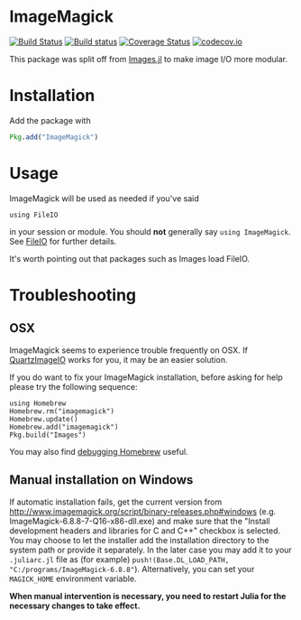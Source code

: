# ImageMagick

[![Build Status](https://travis-ci.org/JuliaIO/ImageMagick.jl.svg?branch=master)](https://travis-ci.org/JuliaIO/ImageMagick.jl)
[![Build status](https://ci.appveyor.com/api/projects/status/hl0j4amikte3pl9c/branch/master?svg=true)](https://ci.appveyor.com/project/SimonDanisch/imagemagick-jl/branch/master)
[![Coverage Status](https://coveralls.io/repos/JuliaIO/ImageMagick.jl/badge.svg?branch=master&service=github)](https://coveralls.io/github/JuliaIO/ImageMagick.jl?branch=master)
[![codecov.io](http://codecov.io/github/JuliaIO/ImageMagick.jl/coverage.svg?branch=master)](http://codecov.io/github/JuliaIO/ImageMagick.jl?branch=master)

This package was split off from [Images.jl](https://github.com/timholy/Images.jl) to make image I/O more modular.

# Installation

Add the package with

```jl
Pkg.add("ImageMagick")
```

# Usage

ImageMagick will be used as needed if you've said

```
using FileIO
```

in your session or module. You should **not** generally say `using
ImageMagick`.  See [FileIO](https://github.com/JuliaIO/FileIO.jl) for
further details.

It's worth pointing out that packages such as Images load FileIO.

# Troubleshooting

## OSX

ImageMagick seems to experience trouble frequently on OSX. If
[QuartzImageIO](https://github.com/JuliaIO/QuartzImageIO.jl) works for
you, it may be an easier solution.

If you do want to fix your ImageMagick installation, before asking for
help please try the following sequence:

```{.julia execute="false"}
using Homebrew
Homebrew.rm("imagemagick")
Homebrew.update()
Homebrew.add("imagemagick")
Pkg.build("Images")
```

You may also find [debugging Homebrew](https://github.com/JuliaLang/Homebrew.jl/wiki/Debugging-Homebrew.jl) useful.

## Manual installation on Windows

If automatic installation fails, get the current version from
http://www.imagemagick.org/script/binary-releases.php#windows
(e.g. ImageMagick-6.8.8-7-Q16-x86-dll.exe) and make sure that the "Install
development headers and libraries for C and C++" checkbox is selected.  You may
choose to let the installer add the installation directory to the system path or
provide it separately.  In the later case you may add it to your `.juliarc.jl`
file as (for example) `push!(Base.DL_LOAD_PATH,
"C:/programs/ImageMagick-6.8.8"`). Alternatively, you can set your `MAGICK_HOME` environment variable.

**When manual intervention is necessary, you need to restart Julia for the
necessary changes to take effect.**
